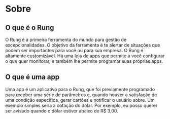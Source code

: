 # Sobre

## O que é o Rung

O Rung é a primeira ferramenta do mundo para gestão de excepcionalidades.
O objetivo da ferramenta é te alertar de situações que podem ser importantes
para você ou para sua empresa. O Rung é altamente customizável. Há uma loja
de apps que permite a você configurar o que quer monitorar, e também lhe
permite programar suas próprias apps.

## O que é uma app

Uma app é um aplicativo para o Rung, que foi previamente programado
para receber uma série de parâmetros e, quando houver a satisfação de
uma condição específica, gerar cartões e notificar o usuário sobre. Um exemplo
simples seria a cotação do dólar. Por exemplo, eu posso querer ser avisado
quando o dólar estiver abaixo de R$ 3,00.
